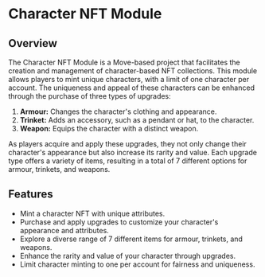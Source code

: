 # Character NFT Module

## Overview

The Character NFT Module is a Move-based project that facilitates the creation and management of character-based NFT collections. This module allows players to mint unique characters, with a limit of one character per account. The uniqueness and appeal of these characters can be enhanced through the purchase of three types of upgrades:

1. **Armour:** Changes the character's clothing and appearance.
2. **Trinket:** Adds an accessory, such as a pendant or hat, to the character.
3. **Weapon:** Equips the character with a distinct weapon.

As players acquire and apply these upgrades, they not only change their character's appearance but also increase its rarity and value. Each upgrade type offers a variety of items, resulting in a total of 7 different options for armour, trinkets, and weapons.

## Features

- Mint a character NFT with unique attributes.
- Purchase and apply upgrades to customize your character's appearance and attributes.
- Explore a diverse range of 7 different items for armour, trinkets, and weapons.
- Enhance the rarity and value of your character through upgrades.
- Limit character minting to one per account for fairness and uniqueness.
